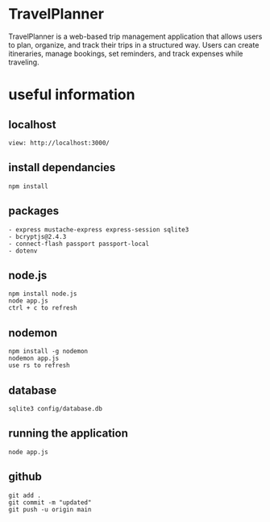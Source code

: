 # TravelPlanner

TravelPlanner is a web-based trip management application that allows users to plan, organize, and track their trips in a structured way. Users can create itineraries, manage bookings, set reminders, and track expenses while traveling.

# useful information

## localhost
```
view: http://localhost:3000/
```

## install dependancies
```
npm install
```

## packages
```
- express mustache-express express-session sqlite3 
- bcryptjs@2.4.3
- connect-flash passport passport-local
- dotenv 
```

## node.js
```
npm install node.js
node app.js
ctrl + c to refresh
```


## nodemon
```
npm install -g nodemon
nodemon app.js
use rs to refresh
```

## database
```
sqlite3 config/database.db
```

## running the application
```
node app.js
```

## github
```
git add .
git commit -m "updated"
git push -u origin main
```